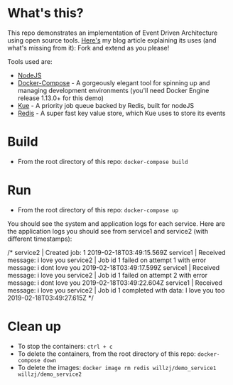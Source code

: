 # What's this?
This repo demonstrates an implementation of Event Driven Architecture using open source tools.
[Here's](http://www.offroadnode.com/2019/02/18/event-driven-architecture-nodejs-microservices-docker-compose-kue/) my blog article explaining its uses (and what's missing from it):
Fork and extend as you please!

Tools used are:
 - [NodeJS](https://nodejs.org/en/)
 - [Docker-Compose](https://docs.docker.com/compose/) - A gorgeously elegant tool for spinning up and managing development environments (you'll need Docker Engine release 1.13.0+ for this demo)
 - [Kue](https://github.com/Automattic/kue) - A priority job queue backed by Redis, built for nodeJS
 - [Redis](https://redis.io/) - A super fast key value store, which Kue uses to store its events

# Build
 - From the root directory of this repo: `docker-compose build`

# Run
 - From the root directory of this repo: `docker-compose up`

You should see the system and application logs for each service. Here are the application logs you should see from service1 and service2 (with different timestamps):

/*
service2    | Created job: 1 2019-02-18T03:49:15.569Z
service1    | Received message: i love you
service2    | Job id 1 failed on attempt 1 with error message: i dont love you 2019-02-18T03:49:17.599Z
service1    | Received message: i love you
service2    | Job id 1 failed on attempt 2 with error message: i dont love you 2019-02-18T03:49:22.604Z
service1    | Received message: i love you
service2    | Job id 1 completed with data: I love you too 2019-02-18T03:49:27.615Z
*/


# Clean up
 - To stop the containers: `ctrl + c`
 - To delete the containers, from the root directory of this repo: `docker-compose down`
 - To delete the images: `docker image rm redis willzj/demo_service1 willzj/demo_service2`
